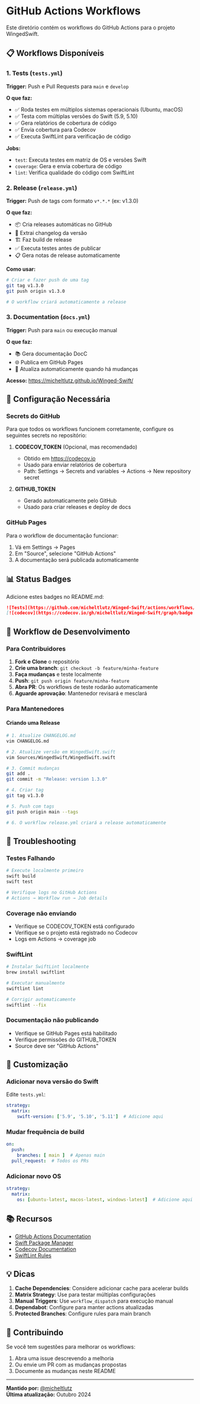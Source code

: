 # GitHub Actions Workflows

Este diretório contém os workflows do GitHub Actions para o projeto WingedSwift.

## 📋 Workflows Disponíveis

### 1. Tests (`tests.yml`)

**Trigger:** Push e Pull Requests para `main` e `develop`

**O que faz:**
- ✅ Roda testes em múltiplos sistemas operacionais (Ubuntu, macOS)
- ✅ Testa com múltiplas versões do Swift (5.9, 5.10)
- ✅ Gera relatórios de cobertura de código
- ✅ Envia cobertura para Codecov
- ✅ Executa SwiftLint para verificação de código

**Jobs:**
- `test`: Executa testes em matriz de OS e versões Swift
- `coverage`: Gera e envia cobertura de código
- `lint`: Verifica qualidade do código com SwiftLint

### 2. Release (`release.yml`)

**Trigger:** Push de tags com formato `v*.*.*` (ex: v1.3.0)

**O que faz:**
- 📦 Cria releases automáticas no GitHub
- 📝 Extrai changelog da versão
- 🏗️ Faz build de release
- ✅ Executa testes antes de publicar
- 📋 Gera notas de release automaticamente

**Como usar:**
```bash
# Criar e fazer push de uma tag
git tag v1.3.0
git push origin v1.3.0

# O workflow criará automaticamente a release
```

### 3. Documentation (`docs.yml`)

**Trigger:** Push para `main` ou execução manual

**O que faz:**
- 📚 Gera documentação DocC
- 🌐 Publica em GitHub Pages
- 🔄 Atualiza automaticamente quando há mudanças

**Acesso:** https://micheltlutz.github.io/Winged-Swift/

## 🔧 Configuração Necessária

### Secrets do GitHub

Para que todos os workflows funcionem corretamente, configure os seguintes secrets no repositório:

1. **CODECOV_TOKEN** (Opcional, mas recomendado)
   - Obtido em https://codecov.io
   - Usado para enviar relatórios de cobertura
   - Path: Settings → Secrets and variables → Actions → New repository secret

2. **GITHUB_TOKEN**
   - Gerado automaticamente pelo GitHub
   - Usado para criar releases e deploy de docs

### GitHub Pages

Para o workflow de documentação funcionar:

1. Vá em Settings → Pages
2. Em "Source", selecione "GitHub Actions"
3. A documentação será publicada automaticamente

## 📊 Status Badges

Adicione estes badges no README.md:

```markdown
![Tests](https://github.com/micheltlutz/Winged-Swift/actions/workflows/tests.yml/badge.svg?branch=main)
[![codecov](https://codecov.io/gh/micheltlutz/Winged-Swift/graph/badge.svg)](https://codecov.io/gh/micheltlutz/Winged-Swift)
```

## 🚀 Workflow de Desenvolvimento

### Para Contribuidores

1. **Fork e Clone** o repositório
2. **Crie uma branch**: `git checkout -b feature/minha-feature`
3. **Faça mudanças** e teste localmente
4. **Push**: `git push origin feature/minha-feature`
5. **Abra PR**: Os workflows de teste rodarão automaticamente
6. **Aguarde aprovação**: Mantenedor revisará e mesclará

### Para Mantenedores

#### Criando uma Release

```bash
# 1. Atualize CHANGELOG.md
vim CHANGELOG.md

# 2. Atualize versão em WingedSwift.swift
vim Sources/WingedSwift/WingedSwift.swift

# 3. Commit mudanças
git add .
git commit -m "Release: version 1.3.0"

# 4. Criar tag
git tag v1.3.0

# 5. Push com tags
git push origin main --tags

# 6. O workflow release.yml criará a release automaticamente
```

## 🐛 Troubleshooting

### Testes Falhando

```bash
# Execute localmente primeiro
swift build
swift test

# Verifique logs no GitHub Actions
# Actions → Workflow run → Job details
```

### Coverage não enviando

- Verifique se CODECOV_TOKEN está configurado
- Verifique se o projeto está registrado no Codecov
- Logs em Actions → coverage job

### SwiftLint

```bash
# Instalar SwiftLint localmente
brew install swiftlint

# Executar manualmente
swiftlint lint

# Corrigir automaticamente
swiftlint --fix
```

### Documentação não publicando

- Verifique se GitHub Pages está habilitado
- Verifique permissões do GITHUB_TOKEN
- Source deve ser "GitHub Actions"

## 📝 Customização

### Adicionar nova versão do Swift

Edite `tests.yml`:

```yaml
strategy:
  matrix:
    swift-version: ['5.9', '5.10', '5.11']  # Adicione aqui
```

### Mudar frequência de build

```yaml
on:
  push:
    branches: [ main ]  # Apenas main
  pull_request:  # Todos os PRs
```

### Adicionar novo OS

```yaml
strategy:
  matrix:
    os: [ubuntu-latest, macos-latest, windows-latest]  # Adicione aqui
```

## 📚 Recursos

- [GitHub Actions Documentation](https://docs.github.com/actions)
- [Swift Package Manager](https://swift.org/package-manager/)
- [Codecov Documentation](https://docs.codecov.com/)
- [SwiftLint Rules](https://realm.github.io/SwiftLint/rule-directory.html)

## 💡 Dicas

1. **Cache Dependencies**: Considere adicionar cache para acelerar builds
2. **Matrix Strategy**: Use para testar múltiplas configurações
3. **Manual Triggers**: Use `workflow_dispatch` para execução manual
4. **Dependabot**: Configure para manter actions atualizadas
5. **Protected Branches**: Configure rules para main branch

## 🤝 Contribuindo

Se você tem sugestões para melhorar os workflows:

1. Abra uma issue descrevendo a melhoria
2. Ou envie um PR com as mudanças propostas
3. Documente as mudanças neste README

---

**Mantido por:** [@micheltlutz](https://github.com/micheltlutz)  
**Última atualização:** Outubro 2024

